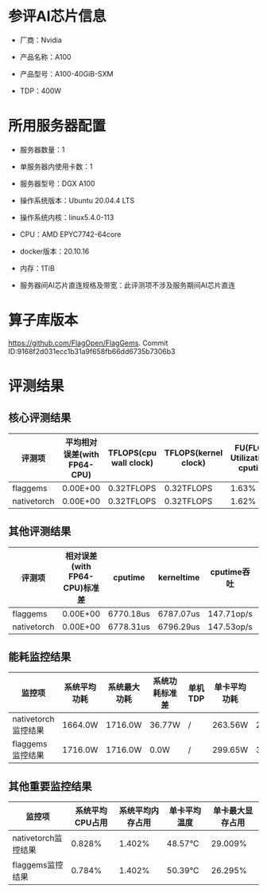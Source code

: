 # 参评AI芯片信息

* 厂商：Nvidia


* 产品名称：A100
* 产品型号：A100-40GiB-SXM
* TDP：400W

# 所用服务器配置

* 服务器数量：1


* 单服务器内使用卡数：1
* 服务器型号：DGX A100
* 操作系统版本：Ubuntu 20.04.4 LTS
* 操作系统内核：linux5.4.0-113
* CPU：AMD EPYC7742-64core
* docker版本：20.10.16
* 内存：1TiB
* 服务器间AI芯片直连规格及带宽：此评测项不涉及服务期间AI芯片直连

# 算子库版本

https://github.com/FlagOpen/FlagGems. Commit ID:9168f2d031ecc1b31a9f658fb66dd6735b7306b3

# 评测结果

## 核心评测结果

| 评测项  | 平均相对误差(with FP64-CPU) | TFLOPS(cpu wall clock) | TFLOPS(kernel clock) | FU(FLOPS Utilization)-cputime | FU-kerneltime |
| ---- | -------------- | -------------- | ------------ | ------ | ----- |
| flaggems | 0.00E+00    | 0.32TFLOPS       | 0.32TFLOPS        | 1.63% | 1.62% |
| nativetorch | 0.00E+00    | 0.32TFLOPS      | 0.32TFLOPS      | 1.62%      | 1.62%    |

## 其他评测结果

| 评测项  | 相对误差(with FP64-CPU)标准差 | cputime | kerneltime | cputime吞吐 | kerneltime吞吐 | 无预热时延 | 预热后时延 |
| ---- | -------------- | -------------- | ------------ | ------------ | -------------- | -------------- | ------------ |
| flaggems | 0.00E+00    | 6770.18us       | 6787.07us        | 147.71op/s | 147.34op/s | 264046.26us | 6840.16us |
| nativetorch | 0.00E+00    | 6778.31us       | 6796.29us        | 147.53op/s | 147.14op/s | 8596.94us | 6795.57us |

## 能耗监控结果

| 监控项  | 系统平均功耗  | 系统最大功耗  | 系统功耗标准差 | 单机TDP | 单卡平均功耗 | 单卡最大功耗 | 单卡功耗标准差 | 单卡TDP |
| ---- | ------- | ------- | ------- | ----- | ------------ | ------------ | ------------- | ----- |
| nativetorch监控结果 | 1664.0W | 1716.0W | 36.77W   | /     | 263.56W       | 269.0W      | 4.31W        | 1664.0  |
| flaggems监控结果 | 1716.0W | 1716.0W | 0.0W   | /     | 299.65W       | 303.0W      | 3.38W        | 1716.0  |

## 其他重要监控结果

| 监控项  | 系统平均CPU占用 | 系统平均内存占用 | 单卡平均温度 | 单卡最大显存占用 |
| ---- | --------- | -------- | ------------ | -------------- |
| nativetorch监控结果 | 0.828%    | 1.402%   | 48.57°C       | 29.009%        |
| flaggems监控结果 | 0.784%    | 1.402%   | 50.39°C       | 26.295%        |
